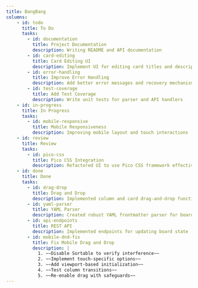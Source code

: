 ```yaml
---
title: BangBang
columns:
    - id: todo
      title: To Do
      tasks:
        - id: documentation
          title: Project Documentation
          description: Writing README and API documentation
        - id: card-editing
          title: Card Editing UI
          description: Implement UI for editing card titles and descriptions
        - id: error-handling
          title: Improve Error Handling
          description: Add better error messages and recovery mechanisms
        - id: test-coverage
          title: Add Test Coverage
          description: Write unit tests for parser and API handlers
    - id: in-progress
      title: In Progress
      tasks:
        - id: mobile-responsive
          title: Mobile Responsiveness
          description: Improving mobile layout and touch interactions
    - id: review
      title: Review
      tasks:
        - id: pico-css
          title: Pico CSS Integration
          description: Refactored UI to use Pico CSS framework effectively
    - id: done
      title: Done
      tasks:
        - id: drag-drop
          title: Drag and Drop
          description: Implemented column and card drag-and-drop functionality
        - id: yaml-parser
          title: YAML Parser
          description: Created robust YAML frontmatter parser for board.md
        - id: api-endpoints
          title: REST API
          description: Implemented endpoints for updating board state
        - id: mobile-dnd-fix
          title: Fix Mobile Drag and Drop
          description: |
            1. ~~Disable Sortable to verify interference~~
            2. ~~Implement touch-specific options~~
            3. ~~Add viewport-based initialization~~
            4. ~~Test column transitions~~
            5. ~~Re-enable drag with safeguards~~
---
```

